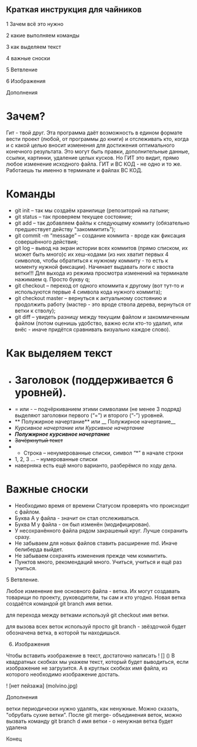 ## Краткая инструкция для чайников
1 Зачем всё это нужно

2 какие выполняем команды

3 как выделяем текст

4 важные сноски

5 Ветвление

6 Изображения

Дополнения

# Зачем?  
Гит - твой друг. Эта программа даёт возможность в едином формате вести проект (любой, от программы до книги) и отслеживать кто, когда и с какой целью вносит изменения для достижения оптимального конечного результата. Это могут быть правки, дополнительные данные, ссылки, картинки, удаление целых кусков. Но ГИТ это видит, прямо любое изменение исходного файла. 
 ГИТ и ВС КОД - не одно и то же. Работаешь ты именно в терминале и файлах ВС КОД. 
 # Команды

* git init – так мы создаём хранилище (репозиторий на латыни;
* git status – так проверяем текущее состояние;
* git add – так добавляем файлы к следующему коммиту (обязательно предшествует действу "закоммитить");
* git commit -m “message” – создание коммита - вроде как фиксация совершённого действия;
* git log – вывод на экран истории всех коммитов (прямо списком, их может быть много)с их хеш-кодами (из них хватит первых 4 символов, чтобы обратиться к нужному коммиту - то есть к моменту нужной фиксации). Начинает выдавать логи с хвоста ветки!!! Для выхода из режима просмотра изменений на терминале нажимаем q. Просто букву q; 
* git checkout – переход от одного кпоммита к другому (вот тут-то и используются первые 4 символа кода нужного коммита);
* git checkout master – вернуться к актуальному состоянию и продолжить работу (мастер - это вроде ствола дерева, вернуться от ветки к стволу);
* git diff – увидеть разницу между текущим файлом и закоммиченным файлом (потом оценишь удобство, важно если кто-то удалил, или внёс - иначе придётся сравнивать визуально каждое слово).

# Как выделяем текст

* # Заголовок (поддерживается 6 уровней).
* = или - – подчёркиванием этими символами (не менее 3 подряд) выделяют заголовки
первого (“=”) и второго (“-”) уровней.
* ** Полужирное начертание** или __ Полужирное начертание__
* *Курсивное начертание* или _Курсивное начертание_
* ***Полужирное курсивное начертание***
* ~~Зачёркнутый текст~~
* * Строка – ненумерованные списки, символ “*” в начале строки
* 1, 2, 3 … – нумерованные списки
* наверняка есть ещё много варианто, разберёмся по ходу дела. 

# Важные сноски

* Необходимо время от времени Статусом проверять что происходит с файлом.
* Буква А у файла - значит он стал отслеживаться.
* Буква М у файла - он был изменён (модифицирован).
* У несохранённого файла рядом закрашеный круг. Лучше сохранить сразу. 
* Не забываем для новых файлов ставить расширение md. Иначе белиберда выйдет.
* Не забываем сохранять изменения прежде чем коммитить.
* Пунктов много, рекомендаций много. Учиться, учиться и ещё раз учиться. 

5 Ветвление.

Любое изменение вне основного файла - ветка. Их могут создавать товарищи по проекту, руководители, ты сам и кто угодно. Новая ветка создаётся командой git branch имя ветки. 

для перехода между ветками используй git checkout имя ветки. 

для вызова всех веток используй просто git branch - звёздочкой будет обозначена ветка, в которой ты находишься.

6. Изображения

Чтобы вставить изображение в текст, достаточно написать ! [] ()
В квадратных скобках мы укажем текст, который будет выводиться, если изображение не
загрузится. А в круглых скобках имя файла, из которого необходимо изображение достать.

! [нет пейзажа] (molvino.jpg)

Дополнения

ветки периодически нужно удалять, как ненужные. Можно сказать, "обрубать сухие ветки". После git merge- объединения веток, можно вызвать команду git branch d имя ветки - о ненужная ветка будет удалена

Конец
